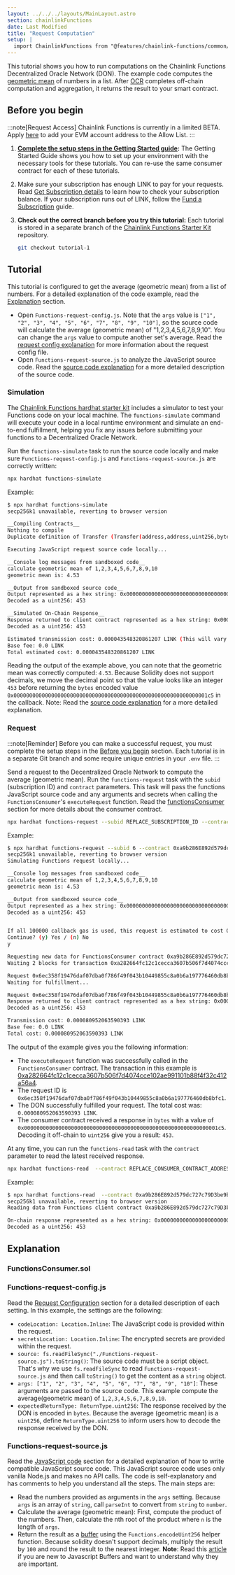 ```yaml
---
layout: ../../../layouts/MainLayout.astro
section: chainlinkFunctions
date: Last Modified
title: "Request Computation"
setup: |
  import ChainlinkFunctions from "@features/chainlink-functions/common/ChainlinkFunctions.astro"
---
```


This tutorial shows you how to run computations on the Chainlink Functions Decentralized Oracle Network (DON). The example code computes the [geometric mean](https://www.mathsisfun.com/numbers/geometric-mean.html) of numbers in a list. After [OCR](/chainlink-functions/resources/concepts/) completes off-chain computation and aggregation, it returns the result to your smart contract.

## Before you begin

:::note[Request Access]
Chainlink Functions is currently in a limited BETA.
Apply [here](http://functions.chain.link/) to add your EVM account address to the Allow List.
:::

1. **[Complete the setup steps in the Getting Started guide](/chainlink-functions/getting-started):** The Getting Started Guide shows you how to set up your environment with the necessary tools for these tutorials. You can re-use the same consumer contract for each of these tutorials.

1. Make sure your subscription has enough LINK to pay for your requests. Read [Get Subscription details](/chainlink-functions/resources/subscriptions#get-subscription-details) to learn how to check your subscription balance. If your subscription runs out of LINK, follow the [Fund a Subscription](/chainlink-functions/resources/subscriptions#fund-a-subscription) guide.

1. **Check out the correct branch before you try this tutorial:** Each tutorial is stored in a separate branch of the [Chainlink Functions Starter Kit](https://github.com/smartcontractkit/functions-hardhat-starter-kit) repository.

   ```bash
   git checkout tutorial-1
   ```

## Tutorial

This tutorial is configured to get the average (geometric mean) from a list of numbers. For a detailed explanation of the code example, read the [Explanation](#explanation) section.

- Open `Functions-request-config.js`. Note that the `args` value is `["1", "2", "3", "4", "5", "6", "7", "8", "9", "10"]`, so the source code will calculate the average (geometric mean) of "1,2,3,4,5,6,7,8,9,10". You can change the `args` value to compute another set's average. Read the [request config explanation](#functions-request-configjs) for more information about the request config file.
- Open `Functions-request-source.js` to analyze the JavaScript source code. Read the [source code explanation](#functions-request-sourcejs) for a more detailed description of the source code.

### Simulation

The [Chainlink Functions hardhat starter kit](https://github.com/smartcontractkit/functions-hardhat-starter-kit) includes a simulator to test your Functions code on your local machine. The `functions-simulate` command will execute your code in a local runtime environment and simulate an end-to-end fulfillment, helping you fix any issues before submitting your functions to a Decentralized Oracle Network.

Run the `functions-simulate` task to run the source code locally and make sure `Functions-request-config.js` and `Functions-request-source.js` are correctly written:

```bash
npx hardhat functions-simulate
```

Example:

```bash
$ npx hardhat functions-simulate
secp256k1 unavailable, reverting to browser version

__Compiling Contracts__
Nothing to compile
Duplicate definition of Transfer (Transfer(address,address,uint256,bytes), Transfer(address,address,uint256))

Executing JavaScript request source code locally...

__Console log messages from sandboxed code__
calculate geometric mean of 1,2,3,4,5,6,7,8,9,10
geometric mean is: 4.53

__Output from sandboxed source code__
Output represented as a hex string: 0x00000000000000000000000000000000000000000000000000000000000001c5
Decoded as a uint256: 453

__Simulated On-Chain Response__
Response returned to client contract represented as a hex string: 0x00000000000000000000000000000000000000000000000000000000000001c5
Decoded as a uint256: 453

Estimated transmission cost: 0.000043548320861207 LINK (This will vary based on gas price)
Base fee: 0.0 LINK
Total estimated cost: 0.000043548320861207 LINK
```

Reading the output of the example above, you can note that the geometric mean was correctly computed: `4.53`. Because Solidity does not support decimals, we move the decimal point so that the value looks like an integer `453` before returning the `bytes` encoded value `0x00000000000000000000000000000000000000000000000000000000000001c5` in the callback. Note: Read the [source code explanation](#functions-request-sourcejs) for a more detailed explanation.

### Request

:::note[Reminder]
Before you can make a successful request, you must complete the setup steps in the [Before you begin](#before_you_begin) section. Each tutorial is in a separate Git branch and some require unique entries in your `.env` file.
:::

Send a request to the Decentralized Oracle Network to compute the average (geometric mean). Run the `functions-request` task with the `subid` (subscription ID) and `contract` parameters. This task will pass the functions JavaScript source code and any arguments and secrets when calling the `FunctionsConsumer`'s `executeRequest` function. Read the [functionsConsumer](#functionsconsumersol) section for more details about the consumer contract.

```bash
npx hardhat functions-request --subid REPLACE_SUBSCRIPTION_ID --contract REPLACE_CONSUMER_CONTRACT_ADDRESS --network REPLACE_NETWORK
```

Example:

```bash
$ npx hardhat functions-request --subid 6 --contract 0xa9b286E892d579dc727c79D3be9b01949796240A  --network mumbai
secp256k1 unavailable, reverting to browser version
Simulating Functions request locally...

__Console log messages from sandboxed code__
calculate geometric mean of 1,2,3,4,5,6,7,8,9,10
geometric mean is: 4.53

__Output from sandboxed source code__
Output represented as a hex string: 0x00000000000000000000000000000000000000000000000000000000000001c5
Decoded as a uint256: 453


If all 100000 callback gas is used, this request is estimated to cost 0.000052353682260389 LINK
Continue? (y) Yes / (n) No
y

Requesting new data for FunctionsConsumer contract 0xa9b286E892d579dc727c79D3be9b01949796240A on network mumbai
Waiting 2 blocks for transaction 0xa282664fc12c1cecca3607b506f7d4074cce102ae991101b88f4f32c412a56a4 to be confirmed...

Request 0x6ec358f19476daf07dba0f786f49f043b10449855c8a0b6a197776460db8bfc1 initiated
Waiting for fulfillment...

Request 0x6ec358f19476daf07dba0f786f49f043b10449855c8a0b6a197776460db8bfc1 fulfilled!
Response returned to client contract represented as a hex string: 0x00000000000000000000000000000000000000000000000000000000000001c5
Decoded as a uint256: 453

Transmission cost: 0.000080952063590393 LINK
Base fee: 0.0 LINK
Total cost: 0.000080952063590393 LINK
```

The output of the example gives you the following information:

- The `executeRequest` function was successfully called in the `FunctionsConsumer` contract. The transaction in this example is [0xa282664fc12c1cecca3607b506f7d4074cce102ae991101b88f4f32c412a56a4](https://mumbai.polygonscan.com/tx/0xa282664fc12c1cecca3607b506f7d4074cce102ae991101b88f4f32c412a56a4).
- The request ID is `0x6ec358f19476daf07dba0f786f49f043b10449855c8a0b6a197776460db8bfc1`.
- The DON successfully fulfilled your request. The total cost was: `0.000080952063590393 LINK`.
- The consumer contract received a response in `bytes` with a value of `0x00000000000000000000000000000000000000000000000000000000000001c5`. Decoding it off-chain to `uint256` give you a result: `453`.

At any time, you can run the `functions-read` task with the `contract` parameter to read the latest received response.

```bash
npx hardhat functions-read  --contract REPLACE_CONSUMER_CONTRACT_ADDRESS --network REPLACE_NETWORK
```

Example:

```bash
$ npx hardhat functions-read  --contract 0xa9b286E892d579dc727c79D3be9b01949796240A --network mumbai
secp256k1 unavailable, reverting to browser version
Reading data from Functions client contract 0xa9b286E892d579dc727c79D3be9b01949796240A on network mumbai

On-chain response represented as a hex string: 0x00000000000000000000000000000000000000000000000000000000000001c5
Decoded as a uint256: 453
```

## Explanation

### FunctionsConsumer.sol

<ChainlinkFunctions section="functions-consumer" />

### Functions-request-config.js

Read the [Request Configuration](https://github.com/smartcontractkit/functions-hardhat-starter-kit#functions-library) section for a detailed description of each setting. In this example, the settings are the following:

- `codeLocation: Location.Inline`: The JavaScript code is provided within the request.
- `secretsLocation: Location.Inline`: The encrypted secrets are provided within the request.
- `source: fs.readFileSync("./Functions-request-source.js").toString()`: The source code must be a script object. That's why we use `fs.readFileSync` to read `Functions-request-source.js` and then call `toString()` to get the content as a `string` object.
- `args: ["1", "2", "3", "4", "5", "6", "7", "8", "9", "10"]`: These arguments are passed to the source code. This example compute the average(geometric mean) of `1,2,3,4,5,6,7,8,9,10`.
- `expectedReturnType: ReturnType.uint256`: The response received by the DON is encoded in `bytes`. Because the average (geometric mean) is a `uint256`, define `ReturnType.uint256` to inform users how to decode the response received by the DON.

### Functions-request-source.js

Read the [JavaScript code](https://github.com/smartcontractkit/functions-hardhat-starter-kit#javascript-code) section for a detailed explanation of how to write compatible JavaScript source code. This JavaScript source code uses only vanilla Node.js and makes no API calls. The code is self-explanatory and has comments to help you understand all the steps. The main steps are:

- Read the numbers provided as arguments in the `args` setting. Because `args` is an array of `string`, call `parseInt` to convert from `string` to `number`.
- Calculate the average (geometric mean): First, compute the product of the numbers. Then, calculate the nth root of the product where `n` is the length of `args`.
- Return the result as a [buffer](https://nodejs.org/api/buffer.html#buffer) using the `Functions.encodeUint256` helper function. Because solidity doesn't support decimals, multiply the result by `100` and round the result to the nearest integer. **Note**: Read this [article](https://www.freecodecamp.org/news/do-you-want-a-better-understanding-of-buffer-in-node-js-check-this-out-2e29de2968e8/) if you are new to Javascript Buffers and want to understand why they are important.
